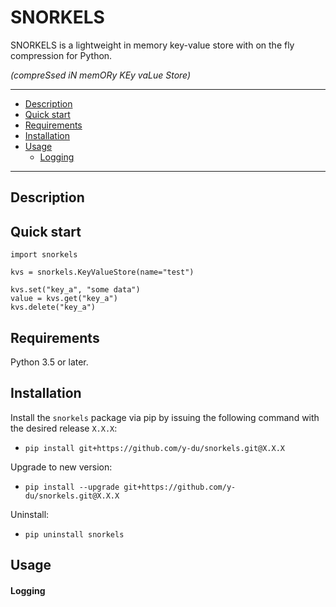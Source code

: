 SNORKELS
=======

SNORKELS is a lightweight in memory key-value store with on the fly compression for Python.

*(compreSsed iN memORy KEy vaLue Store)*

---

+ [Description](#description)
+ [Quick start](#quick-start)
+ [Requirements](#requirements)
+ [Installation](#installation)
+ [Usage](#usage)
    + [Logging](#logging)

---

Description
---


Quick start
---
    import snorkels
    
    kvs = snorkels.KeyValueStore(name="test")
    
    kvs.set("key_a", "some data")
    value = kvs.get("key_a")
    kvs.delete("key_a")
    
    

Requirements
----

Python 3.5 or later.


Installation
----

Install the `snorkels` package via pip by issuing the following command with the desired release `X.X.X`: 

- `pip install git+https://github.com/y-du/snorkels.git@X.X.X` 

Upgrade to new version: 

- `pip install --upgrade git+https://github.com/y-du/snorkels.git@X.X.X`

Uninstall: 

- `pip uninstall snorkels`


Usage
----


#### Logging


